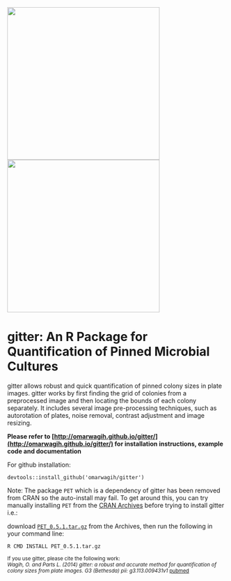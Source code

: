 <div>
<img src="http://omarwagih.github.io/gitter/images/sample.jpg" width=350/>
<img src="http://omarwagih.github.io/gitter/images/gridded_sample.jpg" width=350 style="display:inline"/>
</div>

# gitter: An R Package for Quantification of Pinned Microbial Cultures


gitter allows robust and quick quantification of pinned colony sizes in plate images. gitter works by first finding the grid of colonies from a preprocessed image and then locating the bounds of each colony separately. It includes several image pre-processing techniques, such as autorotation of plates, noise removal, contrast adjustment and image resizing.

**Please refer to [http://omarwagih.github.io/gitter/](http://omarwagih.github.io/gitter/) for installation instructions, example code and documentation**

For github installation:

```
devtools::install_github('omarwagih/gitter')
```

Note: The package `PET` which is a dependency of gitter has been removed from CRAN so the auto-install may fail. To get around this, you can try manually installing `PET` from the [CRAN Archives](https://cran.r-project.org/src/contrib/Archive/PET/) before trying to install gitter i.e.:

download [`PET_0.5.1.tar.gz`](https://cran.r-project.org/src/contrib/Archive/PET/PET_0.5.1.tar.gz) from the Archives, then run the following in your command line:

```
R CMD INSTALL PET_0.5.1.tar.gz
```


<small>
If you use gitter, please cite the following work: <br>
<i>Wagih, O. and Parts L. (2014) gitter: a robust and accurate method for quantification of colony sizes from plate images. G3 (Bethesda) pii: g3.113.009431v1</i> <a href="http://www.ncbi.nlm.nih.gov/pubmed/24474170">pubmed</a>
</small>
